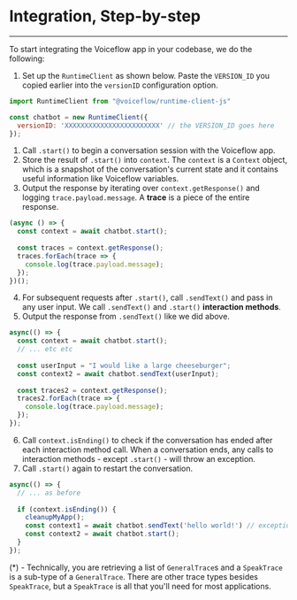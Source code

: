 # Integration, Step-by-step

---

To start integrating the Voiceflow app in your codebase, we do the following:

1. Set up the `RuntimeClient` as shown below. Paste the `VERSION_ID` you copied earlier into the `versionID` configuration option.

```js
import RuntimeClient from "@voiceflow/runtime-client-js"

const chatbot = new RuntimeClient({
  versionID: 'XXXXXXXXXXXXXXXXXXXXXXXX' // the VERSION_ID goes here
});
```

1. Call `.start()` to begin a conversation session with the Voiceflow app.
2. Store the result of `.start()` into `context`. The `context` is a `Context` object, which is a snapshot of the conversation's current state and it contains useful information like Voiceflow variables.
3. Output the response by iterating over `context.getResponse()` and logging `trace.payload.message`. A **trace** is a piece of the entire response.

```js
(async () => {
  const context = await chatbot.start();
 
  const traces = context.getResponse();
  traces.forEach(trace => {
    console.log(trace.payload.message);
  });
})();
```

4. For subsequent requests after `.start()`, call `.sendText()` and pass in any user input. We call `.sendText()` and `.start()` **interaction methods**.
5. Output the response from `.sendText()` like we did above.

```js
async(() => {
  const context = await chatbot.start();
  // ... etc etc
  
  const userInput = "I would like a large cheeseburger";
  const context2 = await chatbot.sendText(userInput);
 
  const traces2 = context.getResponse();
  traces2.forEach(trace => {
    console.log(trace.payload.message);
  });
});
```

6. Call `context.isEnding()` to check if the conversation has ended after each interaction method call. When a conversation ends, any calls to interaction methods - except `.start()` - will throw an exception.
7. Call `.start()` again to restart the conversation.

```js
async(() => {
  // ... as before
  
  if (context.isEnding()) {
    cleanupMyApp();
    const context1 = await chatbot.sendText('hello world!')	// exception!
    const context2 = await chatbot.start();									// valid
  }
});
```

(*) - Technically, you are retrieving a list of `GeneralTrace`s and a `SpeakTrace` is a sub-type of a `GeneralTrace`. There are other trace types besides `SpeakTrace`, but a `SpeakTrace` is all that you'll need for most applications.